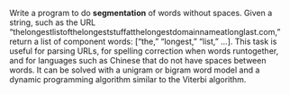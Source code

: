 

Write a program to do **segmentation** of
words without spaces. Given a string, such as the URL
“thelongestlistofthelongeststuffatthelongestdomainnameatlonglast.com,”
return a list of component words: \[“the,” “longest,” “list,”
$\ldots$\]. This task is useful for parsing URLs, for spelling
correction when words runtogether, and for languages such as Chinese
that do not have spaces between words. It can be solved with a unigram
or bigram word model and a dynamic programming algorithm similar to the
Viterbi algorithm.
